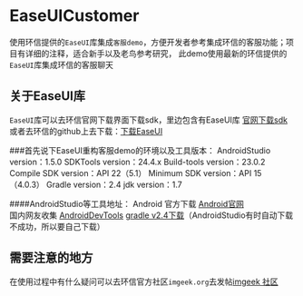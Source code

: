 EaseUICustomer
============================

使用环信提供的`EaseUI`库集成`客服demo`，方便开发者参考集成环信的客服功能；项目有详细的注释，适合新手以及老鸟参考研究，
此demo使用最新的环信提供的`EaseUI`库集成环信的客服聊天

关于EaseUI库
----------------------
`EaseUI`库可以去环信官网下载界面下载sdk，里边包含有EaseUI库 [官网下载sdk][1]
或者去环信的github上去下载：[下载EaseUI][2]

###首先说下EaseUI重构客服demo的环境以及工具版本：
    AndroidStudio version：1.5.0
    SDKTools version：24.4.x
    Build-tools version：23.0.2
    Compile SDK version：API 22（5.1）
    Minimum SDK version：API 15（4.0.3）
    Gradle version：2.4
    jdk version：1.7

####AndroidStudio等工具地址：
Android 官方下载 [Android官网][3]  
国内网友收集 [AndroidDevTools][4]
[gradle v2.4下载][gradle]（AndroidStudio有时自动下载不成功，所以要自己下载）

需要注意的地方
----------------
在使用过程中有什么疑问可以去环信官方社区`imgeek.org`去发帖[imgeek 社区][imgeek]



[1]:http://www.easemob.com/downloads
[2]:https://github.com/easemob/easeui
[3]:http://developer.android.com
[4]:http://www.androiddevtools.cn
[gradle]:https://downloads.gradle.org/distributions/gradle-2.4-all.zip
[imgeek]:http://imgeek.org


